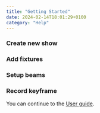 ```yaml
---
title: "Getting Started"
date: 2024-02-14T18:01:29+0100
category: "Help"
---
```


### Create new show

### Add fixtures

### Setup beams

### Record keyframe

You can continue to the <a href="/docs/user_guide" ><i class="fa-solid fa-circle-play"></i> User guide</a>.
